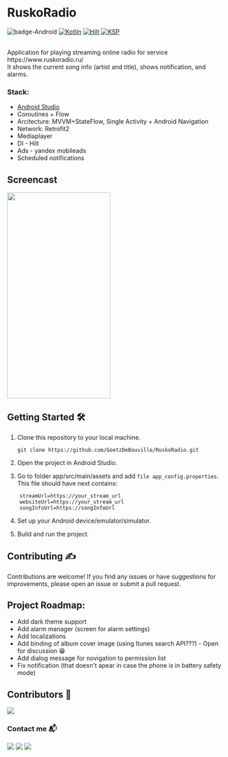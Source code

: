 # RuskoRadio

![badge-Android](https://img.shields.io/badge/Platform-Android-brightgreen?logo=android&style=plastic)
[![Kotlin](https://img.shields.io/badge/Kotlin-1.9.22-blue.svg?style=plastic&logo=kotlin)](https://kotlinlang.org)
[![Hilt](https://img.shields.io/badge/Hilt-2.49-red.svg?style=plastic&logo=Hilt)](https://dagger.dev/hilt/)
[![KSP](https://img.shields.io/badge/KSP-blueviolet?style=plastic)](https://kotlinlang.org/docs/ksp-overview.html)

<br>
Application for playing streaming online radio for service https://www.ruskoradio.ru/
<br>
It shows the current song info (artist and title), shows notification, and alarms.
<br>

### Stack: 
- [Android Studio](https://developer.android.com/studio/intro)
- Coroutines + Flow
- Arcitecture: MVVM+StateFlow, Single Activity + Android Navigation
- Network: Retrofit2
- Mediaplayer
- DI - Hilt
- Ads - yandex mobileads
- Scheduled notifications

## Screencast 
<img src="./screenshots/000screncast.gif" width="240" height="480"> 

## Getting Started 🛠

1. Clone this repository to your local machine.
    ```text
    git clone https://github.com/GoetzDeBouville/RuskoRadio.git
    ```

2. Open the project in Android Studio.
   
3. Go to folder app/src/main/assets and add `file app_config.properties`. This file should have next contains:
```text
    streamUrl=https://your_stream_url
    websiteUrl=https://your_stream_url
    songInfoUrl=https://songInfoUrl
```
4. Set up your Android device/emulator/simulator.

5. Build and run the project.


## Contributing :writing_hand:

Contributions are welcome! If you find any issues or have suggestions for improvements, please open an issue or submit a pull request.

## Project Roadmap:
- Add dark theme support
- Add alarm manager (screen for alarm settings)
- Add localizations
- Add binding of album cover image (using Itunes search API???) - Open for discussion 😁
- Add dialog message for novigation to permission list
- Fix notification (that doesn't apear in case the phone is in battery safety mode)

## Contributors 📢

<a href="https://github.com/GoetzDeBouville/RuskoRadio/graphs/contributors">
    <img src="https://contrib.rocks/image?repo=GoetzDeBouville/RuskoRadio"/>
</a>

### Contact me  📬

<p align="left">

[![](https://img.shields.io/badge/LinkedIn-0077B5?style=for-the-badge&logo=linkedin&logoColor=white)](https://www.linkedin.com/in/aleksey-zinchenko-9b3760252/)
[![](https://img.shields.io/badge/Telegram-0077B5?style=for-the-badge&logo=telegram&logoColor=white)](https://t.me/heoderer)
[![](https://img.shields.io/badge/Facebook-0077B5?style=for-the-badge&logo=facebook&logoColor=white)](https://www.facebook.com/double.conscience)
</p>
